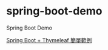 # spring-boot-demo
Spring Boot Demo

[Spring Boot + Thymeleaf 簡單範例](https://matthung0807.blogspot.com/2021/05/spring-boot-web-thymeleaf-simple-example.html)